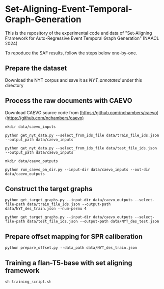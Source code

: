 # Set-Aligning-Event-Temporal-Graph-Generation
This is the repository of the experimental code and data of "Set-Aligning Framework for Auto-Regressive Event Temporal Graph Generation" (NAACL 2024)

To repoduce the SAF results, follow the steps below one-by-one.


## Prepare the dataset
Download the NYT corpus and save it as *NYT_annotated* under this directory

## Process the raw documents with CAEVO
Download CAEVO source code from [https://github.com/nchambers/caevo](https://github.com/nchambers/caevo)
```
mkdir data/caevo_inputs

python get_nyt_data.py --select_from_ids_file data/train_file_ids.json --output_path data/caevo_inputs

python get_nyt_data.py --select_from_ids_file data/test_file_ids.json --output_path data/caevo_inputs

mkdir data/caevo_outputs

python run_caevo_on_dir.py --input-dir data/caevo_inputs --out-dir data/caevo_outputs
```

## Construct the target graphs
```
python get_target_graphs.py --input-dir data/caevo_outputs --select-file-path data/train_file_ids.json --output-path data/NYT_des_train.json --num-permu 4

python get_target_graphs.py --input-dir data/caevo_outputs --select-file-path data/test_file_ids.json --output-path data/NYT_des_test.json
```

## Prepare offset mapping for SPR caliberation
```
python prepare_offset.py --data_path data/NYT_des_train.json
```

## Training a flan-T5-base with set aligning framework
```
sh training_script.sh
```


